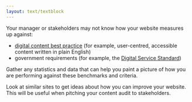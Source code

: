 ```yaml
---
layout: text/textblock
---
```

Your manager or stakeholders may not know how your website measures up against:
  * [digital content best practice](/content-guide/) (for example, user-centred, accessible content written in plain English)
  * government requirements (for example, the [Digital Service Standard](/digital-service-standard/))

Gather any statistics and data that can help you paint a picture of how you are performing against these benchmarks and criteria.

Look at similar sites to get ideas about how you can improve your website. This will be useful when pitching your content audit to stakeholders.
